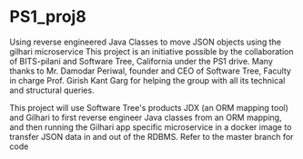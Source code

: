 # PS1_proj8
Using reverse engineered Java Classes to move JSON objects using the gilhari microservice
This project is an initiative possible by the collaboration of BITS-pilani and Software Tree, California under the PS1 drive. Many thanks to Mr. Damodar Periwal, founder and CEO of Software Tree, Faculty in charge Prof. Girish Kant Garg for helping the group with all its technical and structural queries.



This project will use Software Tree's products JDX (an ORM mapping tool) and Gilhari to first reverse engineer Java classes from an ORM mapping, and then running the Gilhari app specific microservice in a docker image to transfer JSON data in and out of the RDBMS.
Refer to the master branch for code
